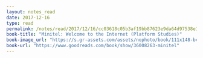 ```yaml
---
layout: notes_read
date: 2017-12-16
type: read
permalink: /notes/read/2017/12/16/cc03618c05b3af19bb87623e9da64d97538e1261.html
book-title: "Minitel: Welcome to the Internet (Platform Studies)"
book-image_url: "https://s.gr-assets.com/assets/nophoto/book/111x148-bcc042a9c91a29c1d680899eff700a03.png"
book-url: "https://www.goodreads.com/book/show/36008263-minitel"
---
```


